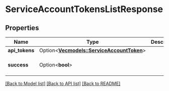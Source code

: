 # ServiceAccountTokensListResponse

## Properties

Name | Type | Description | Notes
------------ | ------------- | ------------- | -------------
**api_tokens** | Option<[**Vec<models::ServiceAccountToken>**](ServiceAccountToken.md)> |  | [optional]
**success** | Option<**bool**> |  | [optional][default to true]

[[Back to Model list]](../README.md#documentation-for-models) [[Back to API list]](../README.md#documentation-for-api-endpoints) [[Back to README]](../README.md)


